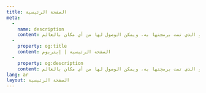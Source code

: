 ```yaml
---
title: الصفحة الرئيسية
meta:
  - 
    name: description
    content: إيثريوم هي منصة عالمية لامركزية للمال وأنواع جديدة من التطبيقات. عبر إيثريوم يمكنك كتابة أكواد تتحكم بالقيمة الرقمية، ويتم تنفيذها تمامًا على النحو الذي تمت برمجتها به، ويمكن الوصول لها من أي مكان بالعالم.
  - 
    property: og:title
    content: الصفحة الرئيسية | إيثريوم
  - 
    property: og:description
    content: إيثريوم هي منصة عالمية لامركزية للمال وأنواع جديدة من التطبيقات. عبر إيثريوم يمكنك كتابة أكواد تتحكم بالقيمة الرقمية، ويتم تنفيذها تمامًا على النحو الذي تمت برمجتها به، ويمكن الوصول لها من أي مكان بالعالم.
lang: ar
layout: الصفحة الرئيسية
---
```


<HomePage/>